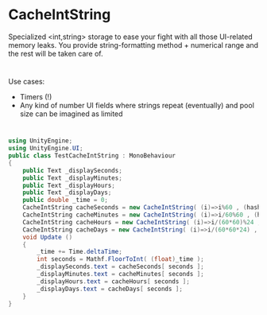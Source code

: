# CacheIntString
Specialized <int,string> storage to ease your fight with all those UI-related memory leaks. You provide string-formatting method + numerical range and the rest will be taken care of.
#
Use cases:
- Timers (!)
- Any kind of number UI fields where strings repeat (eventually) and pool size can be imagined as limited
#
```C#
using UnityEngine;
using UnityEngine.UI;
public class TestCacheIntString : MonoBehaviour
{
    public Text _displaySeconds;
    public Text _displayMinutes;
    public Text _displayHours;
    public Text _displayDays;
    public double _time = 0;
    CacheIntString cacheSeconds = new CacheIntString( (i)=>i%60 , (hash)=>hash.ToString("00") , 0 , 59 , 1 );
    CacheIntString cacheMinutes = new CacheIntString( (i)=>i/60%60 , (hash)=>hash.ToString("00") , 0 , 60 , 60 );
    CacheIntString cacheHours = new CacheIntString( (i)=>i/(60*60)%24 , (hash)=>hash.ToString("00") , 0 , 24 , 60*60 );
    CacheIntString cacheDays = new CacheIntString( (i)=>i/(60*60*24) , (hash)=>hash.ToString() , 0 , 31 , 60*60*24 );
    void Update ()
    {
        _time += Time.deltaTime;
        int seconds = Mathf.FloorToInt( (float)_time );
        _displaySeconds.text = cacheSeconds[ seconds ];
        _displayMinutes.text = cacheMinutes[ seconds ];
        _displayHours.text = cacheHours[ seconds ];
        _displayDays.text = cacheDays[ seconds ];
    }
}
```
#
